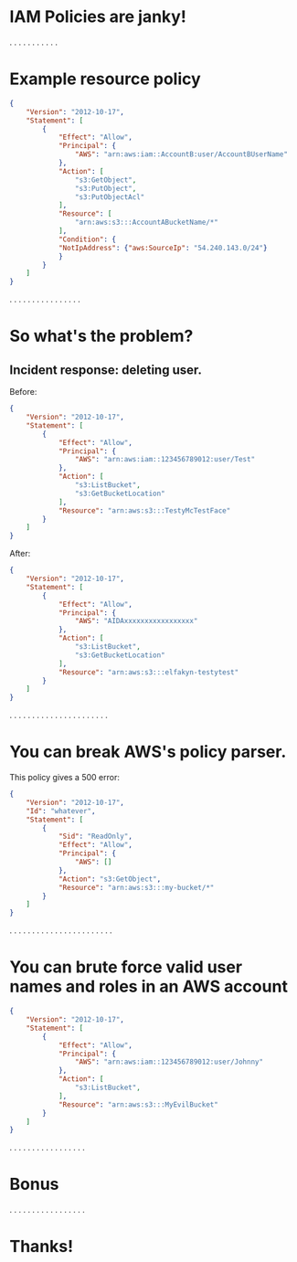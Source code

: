 # IAM Policies are janky!

.
.
.
.
.
.
.
.
.
.
.

# Example resource policy


```json
{
    "Version": "2012-10-17",
    "Statement": [
        {
            "Effect": "Allow",
            "Principal": {
                "AWS": "arn:aws:iam::AccountB:user/AccountBUserName"
            },
            "Action": [
                "s3:GetObject",
                "s3:PutObject",
                "s3:PutObjectAcl"
            ],
            "Resource": [
                "arn:aws:s3:::AccountABucketName/*"
            ],
            "Condition": {
	        "NotIpAddress": {"aws:SourceIp": "54.240.143.0/24"}
            }
        }
    ]
}
```

.
.
.
.
.
.
.
.
.
.
.
.
.
.
.
.


# So what's the problem?

## Incident response: deleting user.

Before:

```json
{
    "Version": "2012-10-17",
    "Statement": [
        {
            "Effect": "Allow",
            "Principal": {
                "AWS": "arn:aws:iam::123456789012:user/Test"
            },
            "Action": [
                "s3:ListBucket",
                "s3:GetBucketLocation"
            ],
            "Resource": "arn:aws:s3:::TestyMcTestFace"
        }
    ]
}
```

After:

```json
{
    "Version": "2012-10-17",
    "Statement": [
        {
            "Effect": "Allow",
            "Principal": {
                "AWS": "AIDAxxxxxxxxxxxxxxxxx"
            },
            "Action": [
                "s3:ListBucket",
                "s3:GetBucketLocation"
            ],
            "Resource": "arn:aws:s3:::elfakyn-testytest"
        }
    ]
}
```

.
.
.
.
.
.
.
.
.
.
.
.
.
.
.
.
.
.
.
.
.
.


# You can break AWS's policy parser.

This policy gives a 500 error:

```json
{
    "Version": "2012-10-17",
    "Id": "whatever",
    "Statement": [
        {
            "Sid": "ReadOnly",
            "Effect": "Allow",
            "Principal": {
                "AWS": []
            },
            "Action": "s3:GetObject",
            "Resource": "arn:aws:s3:::my-bucket/*"
        }
    ]
}
```

.
.
.
.
.
.
.
.
.
.
.
.
.
.
.
.
.
.
.
.
.
.
.


# You can brute force valid user names and roles in an AWS account

```json
{
    "Version": "2012-10-17",
    "Statement": [
        {
            "Effect": "Allow",
            "Principal": {
                "AWS": "arn:aws:iam::123456789012:user/Johnny"
            },
            "Action": [
                "s3:ListBucket",
            ],
            "Resource": "arn:aws:s3:::MyEvilBucket"
        }
    ]
}
```

.
.
.
.
.
.
.
.
.
.
.
.
.
.
.
.
.

# Bonus

.
.
.
.
.
.
.
.
.
.
.
.
.
.
.
.
.

# Thanks!
